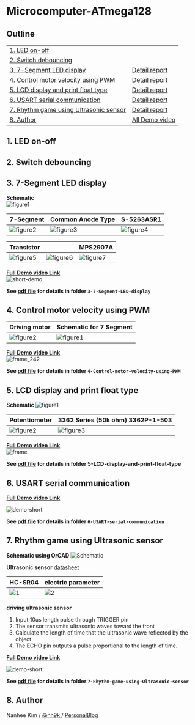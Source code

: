 # Microcomputer-ATmega128

## Outline

|||
|---|---|
|[1. LED on-off](#1-led-on-off)||
|[2. Switch debouncing](#2-switch-debouncing)||
|[3. 7-Segment LED display](#3-7-segment-led-display)|[Detail report](https://github.com/nh9k/Microcomputer-ATmega128/blob/master/3-7-Segment-LED-display/3.%207-Segment%20LED%20display.pdf)|
|[4. Control motor velocity using PWM](#4-control-motor-velocity-using-pwm)|[Detail report](https://github.com/nh9k/Microcomputer-ATmega128/blob/master/4-Control-motor-velocity-using-PWM/4-Control-motor-velocity-using-PWM.pdf)|
|[5. LCD display and print float type](#5-lcd-display-and-print-float-type)|[Detail report](https://github.com/nh9k/Microcomputer-ATmega128/blob/master/5-LCD-display-and-print-float-type/5-LCD-Reportfile.pdf)|
|[6. USART serial communication](#6-usart-serial-communication)|[Detail report](https://github.com/nh9k/Microcomputer-ATmega128/blob/master/6-USART-serial-communication/6-USART-Reportfile.pdf)|
|[7. Rhythm game using Ultrasonic sensor](#7-rhythm-game-using-ultrasonic-sensor)|[Detail report](https://github.com/nh9k/Microcomputer-ATmega128/blob/master/7-Rhythm-game-using-Ultrasonic-sensor/Rhythm-game-Reportfile.pdf)|
|[8. Author](#8-author)|[All Demo video](https://blog.naver.com/kimnanhee97/221847029738)|

## 1. LED on-off
## 2. Switch debouncing
## 3. 7-Segment LED display

**Schematic**  
![figure1](https://user-images.githubusercontent.com/56310078/79276292-bb66b300-7ee2-11ea-9d11-a3e3af0ca072.png)

|7-Segment|Common Anode Type|S-5263ASR1|
|---|---|---|
|![figure2](https://user-images.githubusercontent.com/56310078/79276300-bd307680-7ee2-11ea-9997-f4a99b3496b7.png)|![figure3](https://user-images.githubusercontent.com/56310078/79276305-bdc90d00-7ee2-11ea-90ea-a984ed135cd9.png)|![figure4](https://user-images.githubusercontent.com/56310078/79276309-be61a380-7ee2-11ea-9852-69c6a2b1036f.png)|   

|Transistor||MPS2907A|
|---|---|---|
|![figure5](https://user-images.githubusercontent.com/56310078/79276311-be61a380-7ee2-11ea-9893-a76861f92e89.png)|![figure6](https://user-images.githubusercontent.com/56310078/79276315-befa3a00-7ee2-11ea-9dfc-32fc3ef6c9be.png)|![figure7](https://user-images.githubusercontent.com/56310078/79276317-befa3a00-7ee2-11ea-8552-20aba60d085f.png)|

**[Full Demo video Link](https://serviceapi.nmv.naver.com/flash/convertIframeTag.nhn?vid=2722AF99EF7D1581E586FE15C28C08CD95CD&outKey=V1210cf905e6d5085454cded0b06bbc892e14c49e0bd6793f1a84ded0b06bbc892e14&width=544&height=306)**  
![short-demo](https://user-images.githubusercontent.com/56310078/79276875-b6563380-7ee3-11ea-89a3-377d67822083.gif)

**See [pdf file](https://github.com/nh9k/Microcomputer-ATmega128/blob/master/3-7-Segment-LED-display/3.%207-Segment%20LED%20display.pdf) for details in folder `3-7-Segment-LED-display`**

## 4. Control motor velocity using PWM

|Driving motor|Schematic for 7 Segment|
|---|---|
|![figure2](https://user-images.githubusercontent.com/56310078/79275025-69249280-7ee0-11ea-9cf3-76d8aac0a691.png)|![figure1](https://user-images.githubusercontent.com/56310078/79275022-688bfc00-7ee0-11ea-8e54-5a2de54095b8.png)|

**[Full Demo video Link](https://serviceapi.nmv.naver.com/flash/convertIframeTag.nhn?vid=470622877CD84642DBDFEC25CE200635557F&outKey=V12866437910e650e9b759039a26491935ecc3dd0462b46e33e729039a26491935ecc&width=544&height=306)**  
![frame_242](https://user-images.githubusercontent.com/56310078/79275624-8017b480-7ee1-11ea-8695-904cc9a62110.gif)

**See [pdf file](https://github.com/nh9k/Microcomputer-ATmega128/blob/master/4-Control-motor-velocity-using-PWM/4-Control-motor-velocity-using-PWM.pdf) for details in folder `4-Control-motor-velocity-using-PWM`**

## 5. LCD display and print float type

**Schematic**
![figure1](https://user-images.githubusercontent.com/56310078/79136685-621c5800-7dec-11ea-89fd-7f95d4c0df86.png)

|Potentiometer|3362 Series (50k ohm) 3362P-1-503|
|---|---|
|![figure2](https://user-images.githubusercontent.com/56310078/79136689-634d8500-7dec-11ea-9a15-ded6921b30d0.png)|![figure3](https://user-images.githubusercontent.com/56310078/79136692-63e61b80-7dec-11ea-8583-30ce20e0c998.png)|

**[Full Demo video Link](https://serviceapi.nmv.naver.com/flash/convertIframeTag.nhn?vid=0FF636ABF0A9DC5567B43C2EA90D5CE167C2&outKey=V12107dbf2e4648a5afc75ee249d9bdd3f46e7fd8068a80eccde05ee249d9bdd3f46e&width=544&height=306)**  
![frame](https://user-images.githubusercontent.com/56310078/79276022-367b9980-7ee2-11ea-90d9-599908c47695.gif)

**See [pdf file](https://github.com/nh9k/Microcomputer-ATmega128/blob/master/5-LCD-display-and-print-float-type/5-LCD-Reportfile.pdf) for details in folder 5-LCD-display-and-print-float-type**  

## 6. USART serial communication

**[Full Demo video Link](https://serviceapi.nmv.naver.com/flash/convertIframeTag.nhn?vid=FF16E407DCCD34D582C2C10964006B52B35C&outKey=V124f3d035867b5c8ac9766fb526a2c868b1e404e0324d1904be966fb526a2c868b1e&width=544&height=306)**  

![demo-short](https://user-images.githubusercontent.com/56310078/79135647-a6a6f400-7dea-11ea-92fa-b635e3ef9372.gif)

**See [pdf file](https://github.com/nh9k/Microcomputer-ATmega128/blob/master/6-USART-serial-communication/6-USART-Reportfile.pdf) for details in folder `6-USART-serial-communication`**

## 7. Rhythm game using Ultrasonic sensor


**Schematic using OrCAD**
![Schematic](https://user-images.githubusercontent.com/56310078/79130034-45c6ee00-7de1-11ea-91a4-1b0cddefc5f0.JPG)

**Ultrasonic sensor** [datasheet](https://cdn.sparkfun.com/datasheets/Sensors/Proximity/HCSR04.pdf)

|HC-SR04|electric parameter|
|---|---|
|![1](https://user-images.githubusercontent.com/56310078/79130420-e6b5a900-7de1-11ea-9e1b-0f7b8cf02a26.jpg)|![2](https://user-images.githubusercontent.com/56310078/79130421-e7e6d600-7de1-11ea-95a1-5c7cedfc4f28.png)|

**driving ultrasonic sensor**  
1. Input 10us length pulse through TRIGGER pin  
2. The sensor transmits ultrasonic waves toward the front  
3. Calculate the length of time that the ultrasonic wave reflected by the object  
4. The ECHO pin outputs a pulse proportional to the length of time.  

**[Full Demo video Link](https://serviceapi.nmv.naver.com/flash/convertIframeTag.nhn?vid=F95B2AEE791F629FB60157707F7CE007402B&outKey=V12712b22900b00ecdc5157aa820458275cd72f5cc2f7010330da57aa820458275cd7&width=544&height=306)**  

![demo-short](https://user-images.githubusercontent.com/56310078/79133356-da801a80-7de6-11ea-8140-8906e32a1719.gif)

**See [pdf file](https://github.com/nh9k/Microcomputer-ATmega128/blob/master/7-Rhythm-game-using-Ultrasonic-sensor/Rhythm-game-Reportfile.pdf) for details in folder `7-Rhythm-game-using-Ultrasonic-sensor`**


## 8. Author
Nanhee Kim / [@nh9k ](https://github.com/nh9k) / [PersonalBlog](https://blog.naver.com/kimnanhee97)

